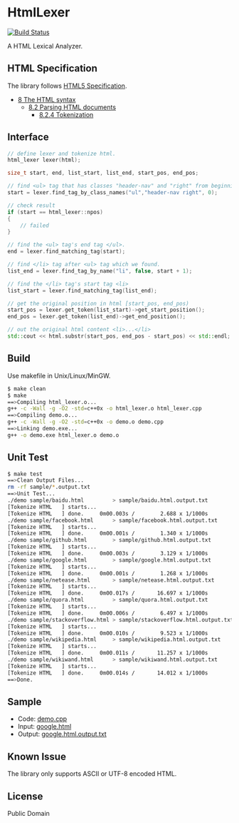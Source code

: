 # HtmlLexer

[![Build Status](https://travis-ci.org/limingjie/HtmlLexer.svg?branch=master)](https://travis-ci.org/limingjie/HtmlLexer)

A HTML Lexical Analyzer.

## HTML Specification

The library follows [HTML5 Specification](http://www.w3.org/TR/html5/).

- [8 The HTML syntax](http://www.w3.org/TR/html5/syntax.html#syntax)
  - [8.2 Parsing HTML documents](http://www.w3.org/TR/html5/syntax.html#parsing)
    - [8.2.4 Tokenization](http://www.w3.org/TR/html5/syntax.html#tokenization)

## Interface

```c++
// define lexer and tokenize html.
html_lexer lexer(html);

size_t start, end, list_start, list_end, start_pos, end_pos;

// find <ul> tag that has classes "header-nav" and "right" from beginning.
start = lexer.find_tag_by_class_names("ul","header-nav right", 0);

// check result
if (start == html_lexer::npos)
{
    // failed
}

// find the <ul> tag's end tag </ul>.
end = lexer.find_matching_tag(start);

// find </li> tag after <ul> tag which we found.
list_end = lexer.find_tag_by_name("li", false, start + 1);

// find the </li> tag's start tag <li>
list_start = lexer.find_matching_tag(list_end);

// get the original position in html [start_pos, end_pos)
start_pos = lexer.get_token(list_start)->get_start_position();
end_pos = lexer.get_token(list_end)->get_end_position();

// out the original html content <li>...</li>
std::cout << html.substr(start_pos, end_pos - start_pos) << std::endl;
```

## Build

Use makefile in Unix/Linux/MinGW.

```bash
$ make clean
$ make
==>Compiling html_lexer.o...
g++ -c -Wall -g -O2 -std=c++0x -o html_lexer.o html_lexer.cpp
==>Compiling demo.o...
g++ -c -Wall -g -O2 -std=c++0x -o demo.o demo.cpp
==>Linking demo.exe...
g++ -o demo.exe html_lexer.o demo.o
```

## Unit Test

```bash
$ make test
==>Clean Output Files...
rm -rf sample/*.output.txt
==>Unit Test...
./demo sample/baidu.html         > sample/baidu.html.output.txt
[Tokenize HTML   ] starts...
[Tokenize HTML   ] done.     0m00.003s /        2.688 x 1/1000s
./demo sample/facebook.html      > sample/facebook.html.output.txt
[Tokenize HTML   ] starts...
[Tokenize HTML   ] done.     0m00.001s /        1.340 x 1/1000s
./demo sample/github.html        > sample/github.html.output.txt
[Tokenize HTML   ] starts...
[Tokenize HTML   ] done.     0m00.003s /        3.129 x 1/1000s
./demo sample/google.html        > sample/google.html.output.txt
[Tokenize HTML   ] starts...
[Tokenize HTML   ] done.     0m00.001s /        1.268 x 1/1000s
./demo sample/netease.html       > sample/netease.html.output.txt
[Tokenize HTML   ] starts...
[Tokenize HTML   ] done.     0m00.017s /       16.697 x 1/1000s
./demo sample/quora.html         > sample/quora.html.output.txt
[Tokenize HTML   ] starts...
[Tokenize HTML   ] done.     0m00.006s /        6.497 x 1/1000s
./demo sample/stackoverflow.html > sample/stackoverflow.html.output.txt
[Tokenize HTML   ] starts...
[Tokenize HTML   ] done.     0m00.010s /        9.523 x 1/1000s
./demo sample/wikipedia.html     > sample/wikipedia.html.output.txt
[Tokenize HTML   ] starts...
[Tokenize HTML   ] done.     0m00.011s /       11.257 x 1/1000s
./demo sample/wikiwand.html      > sample/wikiwand.html.output.txt
[Tokenize HTML   ] starts...
[Tokenize HTML   ] done.     0m00.014s /       14.012 x 1/1000s
==>Done.
```

## Sample

- Code: [demo.cpp](https://github.com/limingjie/HtmlLexer/blob/master/demo.cpp)
- Input: [google.html](https://github.com/limingjie/HtmlLexer/blob/master/sample/google.html)
- Output: [google.html.output.txt](https://github.com/limingjie/HtmlLexer/blob/master/sample/google.html.output.txt)

## Known Issue

The library only supports ASCII or UTF-8 encoded HTML.

## License

Public Domain
